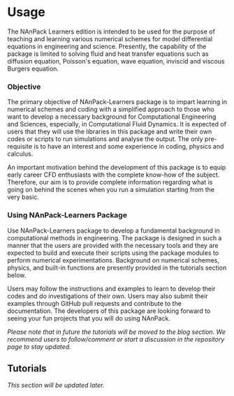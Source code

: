 # Usage

The NAnPack Learners edition is intended to be used for the purpose of teaching and learning various numerical schemes for model differential equations in engineering and science. Presently, the capability of the package is limited to solving fluid and heat transfer equations such as diffusion equation, Poisson's equation, wave equation, inviscid and viscous Burgers equation. 

### Objective
The primary objective of NAnPack-Learners package is to impart learning in numerical schemes and coding with a simplified approach to those who want to develop a necessary background for Computational Engineering and Sciences, especially, in Computational Fluid Dynamics. It is expected of users that they will use the libraries in this package and write their own codes or scripts to run simulations and analyse the output. The only pre-requisite is to have an interest and some experience in coding, physics and calculus.

An important motivation behind the development of this package is to equip early career CFD enthusiasts with the complete know-how of the subject. Therefore, our aim is to provide complete information regarding what is going on behind the scenes when you run a simulation starting from the very basic.

### Using NAnPack-Learners Package
Use NAnPack-Learners package to develop a fundamental background in computational methods in engineering. The package is designed in such a manner that the users are provided with the necessary tools and they are expected to build and execute their scripts using the package modules to perform numerical experimentations. Background on numerical schemes, physics, and built-in functions are presently provided in the tutorials section below. 

Users may follow the instructions and examples to learn to develop their codes and do investigations of their own. Users may also submit their examples through GitHub pull requests and contribute to the documentation. The developers of this package are looking forward to seeing your fun projects that you will do using NAnPack. 

*Please note that in future the tutorials will be moved to the blog section. We recommend users to follow/comment or start a discussion in the repository page to stay updated.*

## Tutorials

*This section will be updated later.*
